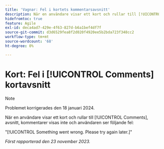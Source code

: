 ```yaml
---
title: 'Vagnar: Fel i kortets kommentarsavsnitt'
description: När en användare visar ett kort och rullar till [!UICONTROL Comments], avsnitt, kommentarer visas inte och användaren ser ett fel.
hidefromtoc: true
feature: Agile
exl-id: deca4ad7-429e-4f63-827d-b6a1bef4df7f
source-git-commit: d3d6529fea8f2d020f4920ee5b2bda723f348cc2
workflow-type: tm+mt
source-wordcount: '68'
ht-degree: 0%

---
```


# Kort: Fel i [!UICONTROL Comments] kortavsnitt

>[!NOTE]
>
>Problemet korrigerades den 18 januari 2024.

När en användare visar ett kort och rullar till [!UICONTROL Comments], avsnitt, kommentarer visas inte och användaren ser följande fel:

&quot;[!UICONTROL Something went wrong. Please try again later.]&quot;

_Först rapporterad den 23 november 2023._
